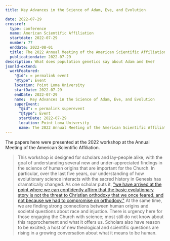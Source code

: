 ```yaml
---
title: Key Advances in the Science of Adam, Eve, and Evolution

date: 2022-07-29
crossref:
  type: conference
  name: American Scientific Affiliation
  startdate: 2022-07-29
  number: 77
  enddate: 2022-08-01
  title: The 2022 Annual Meeting of the American Scientific Affiliation
  publicationdate: 2022-07-29
description: What does population genetics say about Adam and Eve?
jsonld-extend:
  workFeatured: 
    "@id": = permalink event
    "@type": Event
    location: Point Loma University
    startDate: 2022-07-29
    endDate: 2022-07-29
    name:  Key Advances in the Science of Adam, Eve, and Evolution
    superEvent:
      "@id": = permalink superevent
      "@type": Event
      startDate: 2022-07-29
      location: Point Loma University
      name: The 2022 Annual Meeting of the American Scientific Affiliation
---
```


The papers here were presented at the 2022 workshop at the Annual Meeting of the American Scientific Affiliation.

> This workshop is designed for scholars and lay-people alike, with the goal of understanding several new and under-appreciated findings in the science of human origins that are important for the Church. In particular, over the last five years, our understanding of how evolutionary science interacts with the sacred history in Genesis has dramatically changed. As one scholar puts it, ["we have arrived at the point where we can confidently affirm that the basic evolutionary story is not the threat to Christian orthodoxy that we once feared, and not because we had to compromise on orthodoxy."](https://www.foxnews.com/faith-values/christians-point-to-breakthroughs-in-genetics-to-show-adam-and-eve-are-not-incompatible-with-evolution) At the same time, we are finding strong connections between human origins and societal questions about race and injustice. There is urgency here for those engaging the Church with science; most still do not know about this rapprochement and what it offers us. Scholars also have reason to be excited; a host of new theological and scientific questions are rising in a growing conversation about what it means to be human.